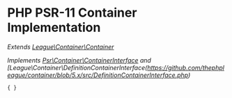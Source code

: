 # PHP PSR-11 Container Implementation
*Extends [League\Container\Container](https://github.com/thephpleague/container/blob/5.x/src/Container.php)*

*Implements [Psr\Container\ContainerInterface](https://github.com/php-fig/container/blob/master/src/ContainerInterface.php) and [League\Container\DefinitionContainerInterface\(https://github.com/thephpleague/container/blob/5.x/src/DefinitionContainerInterface.php)*

`{ }`
